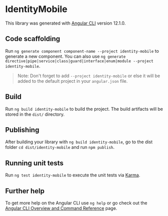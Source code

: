 # IdentityMobile

This library was generated with [Angular CLI](https://github.com/angular/angular-cli) version 12.1.0.

## Code scaffolding

Run `ng generate component component-name --project identity-mobile` to generate a new component. You can also use `ng generate directive|pipe|service|class|guard|interface|enum|module --project identity-mobile`.
> Note: Don't forget to add `--project identity-mobile` or else it will be added to the default project in your `angular.json` file. 

## Build

Run `ng build identity-mobile` to build the project. The build artifacts will be stored in the `dist/` directory.

## Publishing

After building your library with `ng build identity-mobile`, go to the dist folder `cd dist/identity-mobile` and run `npm publish`.

## Running unit tests

Run `ng test identity-mobile` to execute the unit tests via [Karma](https://karma-runner.github.io).

## Further help

To get more help on the Angular CLI use `ng help` or go check out the [Angular CLI Overview and Command Reference](https://angular.io/cli) page.

